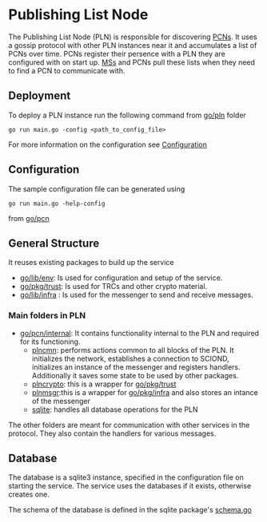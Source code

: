 # Publishing List Node
The Publishing List Node (PLN) is responsible for discovering [PCNs](./PublishingConsensusNode.md). It uses a gossip protocol with other PLN instances near it and accumulates a list of PCNs over time. PCNs register their persence with a PLN they are configured with on start up. [MSs](./MappingService.md) and PCNs pull these lists when they need to find a PCN to communicate with.

## Deployment 
To deploy a PLN instance run the following command from [go/pln](../../../go/pln) folder
```
go run main.go -config <path_to_config_file>
```
For more information on the configuration see 
[Configuration](#Configuration)

## Configuration
The sample configuration file can be generated using 
```
go run main.go -help-config
```
from [go/pcn](../../../go/pcn)

## General Structure
It reuses existing packages to build up the service
- [go/lib/env](../../../go/lib/env): Is used for configuration and setup of the service.
- [go/pkg/trust](../../../go/pkg/trust): Is used for TRCs and other crypto material.
- [go/lib/infra](../../../go/pkg/trust) : Is used for the messenger to send and receive messages.

### Main folders in PLN
- [go/pcn/internal](../../../go/pln/internal): It contains functionality internal to the PLN and required for its functioning. 
    - [plncmn](../../../go/pln/internal/plncmn): performs actions common to all blocks of the PLN. It initializes the network, establishes a connection to SCIOND, initializes an instance of the messenger and registers handlers. Additionally it saves some state to be used by other packages.
    - [plncrypto](../../../go/pln/internal/plncrypto): this is a  wrapper for [go/pkg/trust](../../../go/pkg/trust) 
    - [plnmsgr](../../../go/pln/internal/plnmsgr):this is a wrapper for [go/pkg/infra](../../../go/pkg/infra) and also stores an intance of the messenger
    - [sqlite](../../../go/pln/internal/sqlite): handles all database operations for the PLN

The other folders are meant for communication with other services in the protocol. They also contain the handlers for various messages. 

## Database
The database is a sqlite3 instance, specified in the configuration file on starting the service. The service uses the databases if it exists, otherwise creates one.

The schema of the database is defined in the sqlite package's [schema.go](../../../go/pln/internal/sqlite/schema.go)





